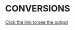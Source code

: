 # CONVERSIONS
[Click the link to see the output](https://surajtimeline.blogspot.com/2020/07/conversions.html)

